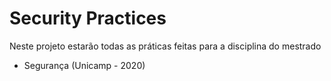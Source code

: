 # Security Practices

Neste projeto estarão todas as práticas feitas para a disciplina do mestrado
- Segurança (Unicamp - 2020) 
